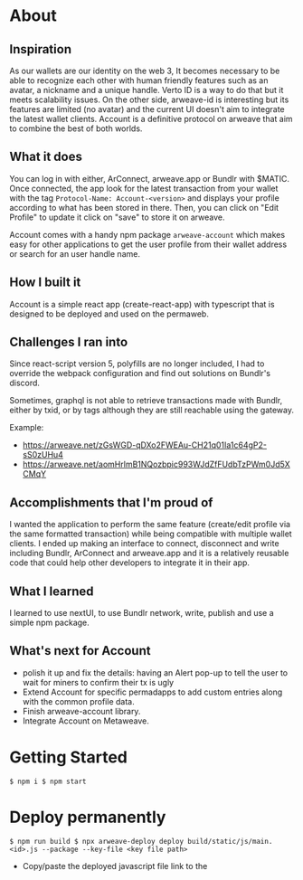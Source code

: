 # About

## Inspiration

As our wallets are our identity on the web 3, It becomes necessary to be able to recognize each other with human friendly features such as an avatar, a nickname and a unique handle. Verto ID is a way to do that but it meets scalability issues. On the other side, arweave-id is interesting but its features are limited (no avatar) and the current UI doesn't aim to integrate the latest wallet clients.
Account is a definitive protocol on arweave that aim to combine the best of both worlds.

## What it does

You can log in with either, ArConnect, arweave.app or Bundlr with $MATIC. Once connected, the app look for the latest transaction from your wallet with the tag `Protocol-Name: Account-<version>` and displays your profile according to what has been stored in there.
Then, you can click on "Edit Profile" to update it click on "save" to store it on arweave.

Account comes with a handy npm package `arweave-account` which makes easy for other applications to get the user profile from their wallet address or search for an user handle name.

## How I built it

Account is a simple react app (create-react-app) with typescript that is designed to be deployed and used on the permaweb.

## Challenges I ran into

Since react-script version 5, polyfills are no longer included, I had to override the webpack configuration and find out solutions on Bundlr's discord.

Sometimes, graphql is not able to retrieve transactions made with Bundlr, either by txid, or by tags although they are still reachable using the gateway.

Example:
- https://arweave.net/zGsWGD-qDXo2FWEAu-CH21q01Ia1c64gP2-sS0zUHu4
- https://arweave.net/aomHrlmB1NQozbpic993WJdZfFUdbTzPWm0Jd5XCMqY

## Accomplishments that I'm proud of

I wanted the application to perform the same feature (create/edit profile via the same formatted transaction) while being compatible with multiple wallet clients. I ended up making an interface to connect, disconnect and write including Bundlr, ArConnect and arweave.app and it is a relatively reusable code that could help other developers to integrate it in their app.

## What I learned

I learned to use nextUI, to use Bundlr network, write, publish and use a simple npm package.

## What's next for Account

- polish it up and fix the details: having an Alert pop-up to tell the user to wait for miners to confirm their tx is ugly
- Extend Account for specific permadapps to add custom entries along with the common profile data.
- Finish arweave-account library.
- Integrate Account on Metaweave.

# Getting Started

`
$ npm i
$ npm start
`

# Deploy permanently

`
$ npm run build
$ npx arweave-deploy deploy build/static/js/main.<id>.js --package --key-file <key file path>
`

- Copy/paste the deployed javascript file link to the <script> tag in `/build/index.html`
- In `/build/index.html` move the <script> tag from <head> in <body> at the end

`
$ npx arweave-deploy deploy build/index.html --package --key-file <your key file>
`

Voilà
